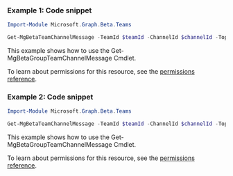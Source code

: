 ### Example 1: Code snippet

```powershell
Import-Module Microsoft.Graph.Beta.Teams

Get-MgBetaTeamChannelMessage -TeamId $teamId -ChannelId $channelId -Top 3
```
This example shows how to use the Get-MgBetaGroupTeamChannelMessage Cmdlet.

To learn about permissions for this resource, see the [permissions reference](/graph/permissions-reference).

### Example 2: Code snippet

```powershell
Import-Module Microsoft.Graph.Beta.Teams

Get-MgBetaTeamChannelMessage -TeamId $teamId -ChannelId $channelId -Top 1 -ExpandProperty "replies"
```
This example shows how to use the Get-MgBetaGroupTeamChannelMessage Cmdlet.

To learn about permissions for this resource, see the [permissions reference](/graph/permissions-reference).

